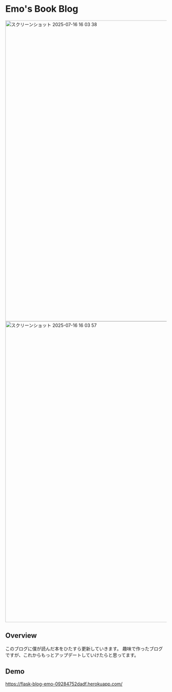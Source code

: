 # Emo's Book Blog
<img width="1648" height="940" alt="スクリーンショット 2025-07-16 16 03 38" src="https://github.com/user-attachments/assets/31a5ca60-2d35-4ce2-b5ba-5ca9db33e5ad" />
<img width="1648" height="940" alt="スクリーンショット 2025-07-16 16 03 57" src="https://github.com/user-attachments/assets/2914b7c2-62a7-428f-9bd5-fb0c658d1e17" />

## Overview
このブログに僕が読んだ本をひたすら更新していきます。
趣味で作ったブログですが、これからもっとアップデートしていけたらと思ってます。

## Demo
https://flask-blog-emo-09284752dadf.herokuapp.com/
